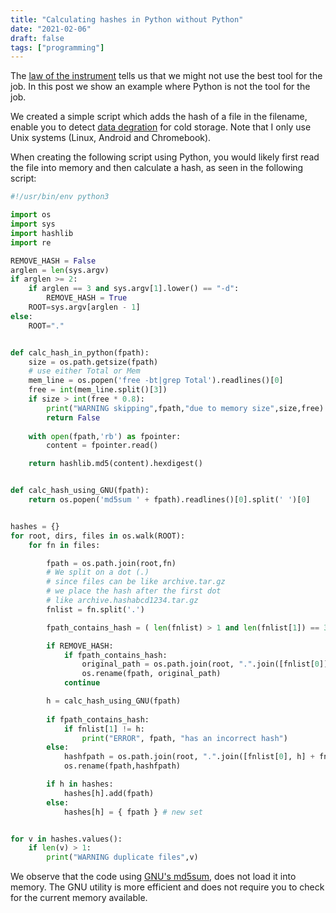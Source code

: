 ```yaml
---
title: "Calculating hashes in Python without Python"
date: "2021-02-06"
draft: false
tags: ["programming"]
---
```



The
[law of the instrument](https://en.wikipedia.org/wiki/Law_of_the_instrument)
tells us that we might not use the best tool for the job.
In this post we show an example where Python is not the tool for the job.

We created a simple script which adds the hash of a file in the filename,
enable you to detect
[data degration](https://en.wikipedia.org/wiki/Data_degradation)
for cold storage.
Note that I only use Unix systems (Linux, Android and Chromebook).

When creating the following script using Python,
you would likely first read the file into memory and then calculate a hash,
as seen in the following script:


```python
#!/usr/bin/env python3

import os
import sys
import hashlib
import re

REMOVE_HASH = False
arglen = len(sys.argv)
if arglen >= 2:
	if arglen == 3 and sys.argv[1].lower() == "-d":
		REMOVE_HASH = True
	ROOT=sys.argv[arglen - 1]
else:
	ROOT="."


def calc_hash_in_python(fpath):
	size = os.path.getsize(fpath)
	# use either Total or Mem
	mem_line = os.popen('free -bt|grep Total').readlines()[0]
	free = int(mem_line.split()[3])
	if size > int(free * 0.8):
		print("WARNING skipping",fpath,"due to memory size",size,free)
		return False
	
	with open(fpath,'rb') as fpointer:
		content = fpointer.read()

	return hashlib.md5(content).hexdigest()


def calc_hash_using_GNU(fpath):
	return os.popen('md5sum ' + fpath).readlines()[0].split(' ')[0]


hashes = {}
for root, dirs, files in os.walk(ROOT):
	for fn in files:

		fpath = os.path.join(root,fn)
		# We split on a dot (.)
		# since files can be like archive.tar.gz
		# we place the hash after the first dot
		# like archive.hashabcd1234.tar.gz
		fnlist = fn.split('.')

		fpath_contains_hash = ( len(fnlist) > 1 and len(fnlist[1]) == 32 and re.match("^[0-9a-f]+$", fnlist[1]) )

		if REMOVE_HASH:
			if fpath_contains_hash:
				original_path = os.path.join(root, ".".join([fnlist[0]] + fnlist[2:]) )
				os.rename(fpath, original_path)
			continue

		h = calc_hash_using_GNU(fpath)
		
		if fpath_contains_hash:
			if fnlist[1] != h:
				print("ERROR", fpath, "has an incorrect hash")
		else:
			hashfpath = os.path.join(root, ".".join([fnlist[0], h] + fnlist[1:]) )
			os.rename(fpath,hashfpath)

		if h in hashes:
			hashes[h].add(fpath)
		else:
			hashes[h] = { fpath } # new set


for v in hashes.values():
	if len(v) > 1:
		print("WARNING duplicate files",v)


```

We observe that the code using
[GNU's md5sum](https://man7.org/linux/man-pages/man1/md5sum.1.html),
does not load it into memory.
The GNU utility is more efficient
and does not require you to check for the current memory available.



